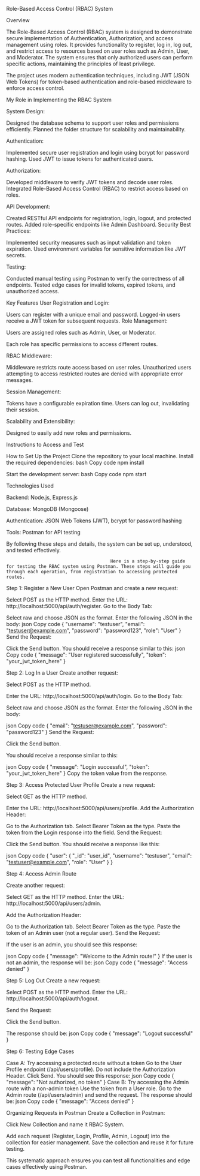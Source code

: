  Role-Based Access Control (RBAC) System










 
Overview










The Role-Based Access Control (RBAC) system is designed to demonstrate secure implementation of Authentication, Authorization, and access management using roles. It provides functionality to register, log in, log out, and restrict access to resources based on user roles such as Admin, User, and Moderator. The system ensures that only authorized users can perform specific actions, maintaining the principles of least privilege.














The project uses modern authentication techniques, including JWT (JSON Web Tokens) for token-based authentication and role-based middleware to enforce access control.

My Role in Implementing the RBAC System

System Design:



Designed the database schema to support user roles and permissions efficiently.
Planned the folder structure for scalability and maintainability.




Authentication:

Implemented secure user registration and login using bcrypt for password hashing.
Used JWT to issue tokens for authenticated users.






Authorization:

Developed middleware to verify JWT tokens and decode user roles.
Integrated Role-Based Access Control (RBAC) to restrict access based on roles.


API Development:

Created RESTful API endpoints for registration, login, logout, and protected routes.
Added role-specific endpoints like Admin Dashboard.
Security Best Practices:

Implemented security measures such as input validation and token expiration.
Used environment variables for sensitive information like JWT secrets.






Testing:

Conducted manual testing using Postman to verify the correctness of all endpoints.
Tested edge cases for invalid tokens, expired tokens, and unauthorized access.





Key Features
User Registration and Login:

Users can register with a unique email and password.
Logged-in users receive a JWT token for subsequent requests.
Role Management:

Users are assigned roles such as Admin, User, or Moderator.

Each role has specific permissions to access different routes.

RBAC Middleware:

Middleware restricts route access based on user roles.
Unauthorized users attempting to access restricted routes are denied with appropriate error messages.



Session Management:

Tokens have a configurable expiration time.
Users can log out, invalidating their session.




Scalability and Extensibility:

Designed to easily add new roles and permissions.

Instructions to Access and Test






How to Set Up the Project
Clone the repository to your local machine.
Install the required dependencies:
bash
Copy code
npm install




Start the development server:
bash
Copy code
npm start





Technologies Used





Backend: Node.js, Express.js




Database: MongoDB (Mongoose)




Authentication: JSON Web Tokens (JWT), bcrypt for password hashing




Tools: Postman for API testing






By following these steps and details, the system can be set up, understood, and tested effectively.
                                           
                                           
                                           
                                           
                                           
                                           
                                           
                                           
                                           
                                           Here is a step-by-step guide for testing the RBAC system using Postman. These steps will guide you through each operation, from registration to accessing protected routes.

Step 1: Register a New User
Open Postman and create a new request:





Select POST as the HTTP method.
Enter the URL: http://localhost:5000/api/auth/register.
Go to the Body Tab:




Select raw and choose JSON as the format.
Enter the following JSON in the body:
json
Copy code
{
  "username": "testuser",
  "email": "testuser@example.com",
  "password": "password123",
  "role": "User"
}
Send the Request:





Click the Send button.
You should receive a response similar to this:
json
Copy code
{
  "message": "User registered successfully",
  "token": "your_jwt_token_here"
}


Step 2: Log In a User
Create another request:






Select POST as the HTTP method.


Enter the URL: http://localhost:5000/api/auth/login.
Go to the Body Tab:





Select raw and choose JSON as the format.
Enter the following JSON in the body:











json
Copy code
{
  "email": "testuser@example.com",
  "password": "password123"
}
Send the Request:




Click the Send button.




You should receive a response similar to this:


json
Copy code
{
  "message": "Login successful",
  "token": "your_jwt_token_here"
}
Copy the token value from the response.











Step 3: Access Protected User Profile
Create a new request:



Select GET as the HTTP method.





Enter the URL: http://localhost:5000/api/users/profile.
Add the Authorization Header:




Go to the Authorization tab.
Select Bearer Token as the type.
Paste the token from the Login response into the field.
Send the Request:



Click the Send button.
You should receive a response like this:










json
Copy code
{
  "user": {
    "_id": "user_id",
    "username": "testuser",
    "email": "testuser@example.com",
    "role": "User"
  }
}







Step 4: Access Admin Route


Create another request:


Select GET as the HTTP method.
Enter the URL: http://localhost:5000/api/users/admin.




Add the Authorization Header:

Go to the Authorization tab.
Select Bearer Token as the type.
Paste the token of an Admin user (not a regular user).
Send the Request:



If the user is an admin, you should see this response:





json
Copy code
{
  "message": "Welcome to the Admin route!"
}
If the user is not an admin, the response will be:
json
Copy code
{
  "message": "Access denied"
}








Step 5: Log Out
Create a new request:

Select POST as the HTTP method.
Enter the URL: http://localhost:5000/api/auth/logout.







Send the Request:



Click the Send button.











The response should be:
json
Copy code
{
  "message": "Logout successful"
}









Step 6: Testing Edge Cases














Case A: Try accessing a protected route without a token
Go to the User Profile endpoint (/api/users/profile).
Do not include the Authorization Header.
Click Send.
You should see this response:
json
Copy code
{
  "message": "Not authorized, no token"
}
Case B: Try accessing the Admin route with a non-admin token
Use the token from a User role.
Go to the Admin route (/api/users/admin) and send the request.
The response should be:
json
Copy code
{
    "message": "Access denied"
}






Organizing Requests in Postman
Create a Collection in Postman:





Click New Collection and name it RBAC System.




Add each request (Register, Login, Profile, Admin, Logout) into the collection for easier management.
Save the collection and reuse it for future testing.




This systematic approach ensures you can test all functionalities and edge cases effectively using Postman.
